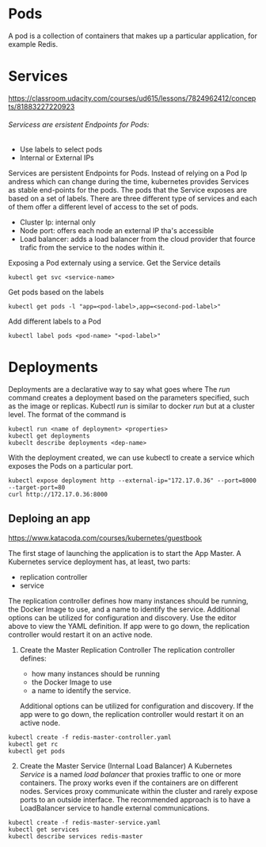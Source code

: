 # Pods
 A pod is a collection of containers that makes up a particular application, for example Redis.

# Services
https://classroom.udacity.com/courses/ud615/lessons/7824962412/concepts/81883227220923

###### Servicess are ersistent Endpoints for Pods:
 - Use labels to select pods
 - Internal or External IPs
 
Services are persistent Endpoints for Pods. Instead of relying on a Pod Ip andress which can change during the time, 
kubernetes provides Services as stable end-points for the pods. The pods that the Service exposes are based on a 
set of labels. There are three different type of services and each of them offer a different level of access to the 
set of pods.
 - Cluster Ip: internal only
 - Node port: offers each node an external IP tha's accessible
 - Load balancer: adds a load balancer from the cloud provider that fource trafic from the service to the nodes
   within it.

Exposing a Pod externaly using a service.
Get the Service details
```console
kubectl get svc <service-name>
```

Get pods based on the labels
```console
kubectl get pods -l "app=<pod-label>,app=<second-pod-label>"
```

Add different labels to a Pod
```console
kubectl label pods <pod-name> "<pod-label>"
```

# Deployments 
Deployments are a declarative way to say what goes where
The *run* command creates a deployment based on the parameters specified, such as the image or replicas. Kubectl *run* is similar to docker *run* but at a cluster level.
The format of the command is 
```console
kubectl run <name of deployment> <properties>
kubectl get deployments
kubeclt describe deployments <dep-name>
```
With the deployment created, we can use kubectl to create a service which exposes the Pods on a particular port.
```console
kubectl expose deployment http --external-ip="172.17.0.36" --port=8000 --target-port=80
curl http://172.17.0.36:8000
```



## Deploing an app 
https://www.katacoda.com/courses/kubernetes/guestbook

The first stage of launching the application is to start the App Master. A Kubernetes service deployment has, at least, two parts:
  - replication controller 
  - service

The replication controller defines how many instances should be running, the Docker Image to use, and a name to identify the service. Additional options can be utilized for configuration and discovery. Use the editor above to view the YAML definition.
If app were to go down, the replication controller would restart it on an active node.


1. Create the Master Replication Controller
 The replication controller defines:
   - how many instances should be running
   - the Docker Image to use
   - a name to identify the service. 

   Additional options can be utilized for configuration and discovery. If the app were to go down, the replication controller would restart it on an active node.

```console
kubectl create -f redis-master-controller.yaml
kubectl get rc
kubectl get pods
```

2. Create the Master Service (Internal Load Balancer)
 A Kubernetes *Service* is a named *load balancer* that proxies traffic to one or more containers. The proxy works even if the containers are on different nodes. Services proxy communicate within the cluster and rarely expose ports to an outside interface.
The recommended approach is to have a LoadBalancer service to handle external communications.


```console
kubectl create -f redis-master-service.yaml
kubectl get services
kubectl describe services redis-master
```












